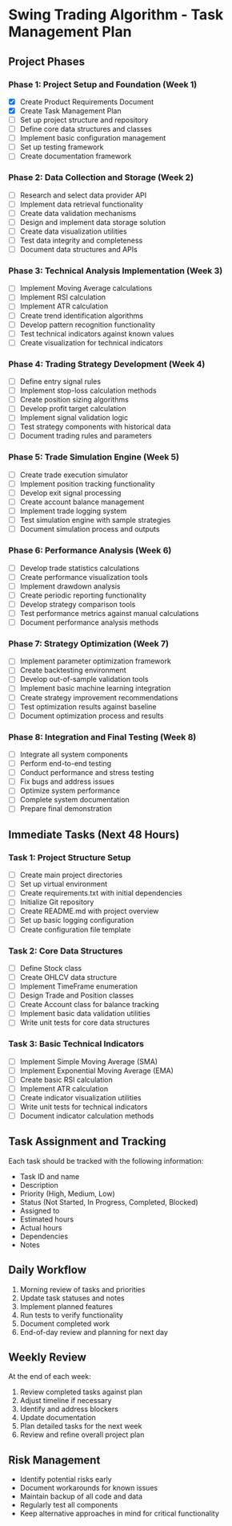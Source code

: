 # Swing Trading Algorithm - Task Management Plan

## Project Phases

### Phase 1: Project Setup and Foundation (Week 1)
- [x] Create Product Requirements Document
- [x] Create Task Management Plan
- [ ] Set up project structure and repository
- [ ] Define core data structures and classes
- [ ] Implement basic configuration management
- [ ] Set up testing framework
- [ ] Create documentation framework

### Phase 2: Data Collection and Storage (Week 2)
- [ ] Research and select data provider API
- [ ] Implement data retrieval functionality
- [ ] Create data validation mechanisms
- [ ] Design and implement data storage solution
- [ ] Create data visualization utilities
- [ ] Test data integrity and completeness
- [ ] Document data structures and APIs

### Phase 3: Technical Analysis Implementation (Week 3)
- [ ] Implement Moving Average calculations
- [ ] Implement RSI calculation
- [ ] Implement ATR calculation
- [ ] Create trend identification algorithms
- [ ] Develop pattern recognition functionality
- [ ] Test technical indicators against known values
- [ ] Create visualization for technical indicators

### Phase 4: Trading Strategy Development (Week 4)
- [ ] Define entry signal rules
- [ ] Implement stop-loss calculation methods
- [ ] Create position sizing algorithms
- [ ] Develop profit target calculation
- [ ] Implement signal validation logic
- [ ] Test strategy components with historical data
- [ ] Document trading rules and parameters

### Phase 5: Trade Simulation Engine (Week 5)
- [ ] Create trade execution simulator
- [ ] Implement position tracking functionality
- [ ] Develop exit signal processing
- [ ] Create account balance management
- [ ] Implement trade logging system
- [ ] Test simulation engine with sample strategies
- [ ] Document simulation process and outputs

### Phase 6: Performance Analysis (Week 6)
- [ ] Develop trade statistics calculations
- [ ] Create performance visualization tools
- [ ] Implement drawdown analysis
- [ ] Create periodic reporting functionality
- [ ] Develop strategy comparison tools
- [ ] Test performance metrics against manual calculations
- [ ] Document performance analysis methods

### Phase 7: Strategy Optimization (Week 7)
- [ ] Implement parameter optimization framework
- [ ] Create backtesting environment
- [ ] Develop out-of-sample validation tools
- [ ] Implement basic machine learning integration
- [ ] Create strategy improvement recommendations
- [ ] Test optimization results against baseline
- [ ] Document optimization process and results

### Phase 8: Integration and Final Testing (Week 8)
- [ ] Integrate all system components
- [ ] Perform end-to-end testing
- [ ] Conduct performance and stress testing
- [ ] Fix bugs and address issues
- [ ] Optimize system performance
- [ ] Complete system documentation
- [ ] Prepare final demonstration

## Immediate Tasks (Next 48 Hours)

### Task 1: Project Structure Setup
- [ ] Create main project directories
- [ ] Set up virtual environment
- [ ] Create requirements.txt with initial dependencies
- [ ] Initialize Git repository
- [ ] Create README.md with project overview
- [ ] Set up basic logging configuration
- [ ] Create configuration file template

### Task 2: Core Data Structures
- [ ] Define Stock class
- [ ] Create OHLCV data structure
- [ ] Implement TimeFrame enumeration
- [ ] Design Trade and Position classes
- [ ] Create Account class for balance tracking
- [ ] Implement basic data validation utilities
- [ ] Write unit tests for core data structures

### Task 3: Basic Technical Indicators
- [ ] Implement Simple Moving Average (SMA)
- [ ] Implement Exponential Moving Average (EMA)
- [ ] Create basic RSI calculation
- [ ] Implement ATR calculation
- [ ] Create indicator visualization utilities
- [ ] Write unit tests for technical indicators
- [ ] Document indicator calculation methods

## Task Assignment and Tracking

Each task should be tracked with the following information:
- Task ID and name
- Description
- Priority (High, Medium, Low)
- Status (Not Started, In Progress, Completed, Blocked)
- Assigned to
- Estimated hours
- Actual hours
- Dependencies
- Notes

## Daily Workflow
1. Morning review of tasks and priorities
2. Update task statuses and notes
3. Implement planned features
4. Run tests to verify functionality
5. Document completed work
6. End-of-day review and planning for next day

## Weekly Review
At the end of each week:
1. Review completed tasks against plan
2. Adjust timeline if necessary
3. Identify and address blockers
4. Update documentation
5. Plan detailed tasks for the next week
6. Review and refine overall project plan

## Risk Management
- Identify potential risks early
- Document workarounds for known issues
- Maintain backup of all code and data
- Regularly test all components
- Keep alternative approaches in mind for critical functionality
